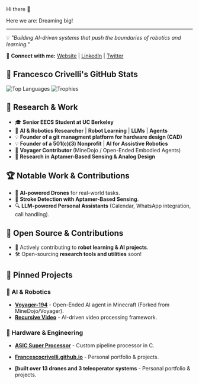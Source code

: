 Hi there 👋

Here we are: Dreaming big!

---
💡 _"Building AI-driven systems that push the boundaries of robotics and learning."_

🔗 **Connect with me:** [Website](https://francescocrivelli.com) | [LinkedIn](https://www.linkedin.com/in/francesco-crivelli/) | [Twitter](https://twitter.com/francescocrive)


## 🚀 Francesco Crivelli's GitHub Stats

![Top Languages](https://github-readme-stats.vercel.app/api/top-langs/?username=Francescocrivelli&layout=compact&theme=radical)
![Trophies](https://github-profile-trophy.vercel.app/?username=Francescocrivelli&theme=onedark)

## 🔬 Research & Work
- 🎓 **Senior EECS Student at UC Berkeley**
- 🤖 **AI & Robotics Researcher** | **Robot Learning** | **LLMs** | **Agents**
- 💡 **Founder of a git managment platform for hardware design (CAD)**
- 💡 **Founder of a 501(c)(3) Nonprofit** | **AI for Assistive Robotics**
- 🚀 **Voyager Contributor** (MineDojo / Open-Ended Embodied Agents)
- 🔬 **Research in Aptamer-Based Sensing & Analog Design**

## 🏆 Notable Work & Contributions
- 🚀 **AI-powered Drones** for real-world tasks.
- 🏥 **Stroke Detection with Aptamer-Based Sensing**.
- 🔍 **LLM-powered Personal Assistants** (Calendar, WhatsApp integration, call handling).

## 🤝 Open Source & Contributions
- 📢 Actively contributing to **robot learning & AI projects**.
- 🛠 Open-sourcing **research tools and utilities** soon!


## 📌 Pinned Projects
### 🚀 AI & Robotics
- **[Voyager-194](https://github.com/Francescocrivelli/Voyager-194)** - Open-Ended AI agent in Minecraft (Forked from MineDojo/Voyager).
- **[Recursive Video](https://github.com/Francescocrivelli/recursive_video)** - AI-driven video processing framework.

### 🔬 Hardware & Engineering
- **[ASIC Super Processor](https://github.com/Francescocrivelli/asic_project_fa24_super_processor)** - Custom pipeline processor in C.
- **[Francescocrivelli.github.io](https://github.com/Francescocrivelli/francescocrivelli.github.io)** - Personal portfolio & projects.

- **[built over 13 drones and 3 teleoperator systems** - Personal portfolio & projects.




<!--
**Francescocrivelli/Francescocrivelli** is a ✨ _special_ ✨ repository because its `README.md` (this file) appears on your GitHub profile.

Here are some ideas to get you started:

- 🔭 I’m currently working on ...
- 🌱 I’m currently learning ...
- 👯 I’m looking to collaborate on ...
- 🤔 I’m looking for help with ...
- 💬 Ask me about ...
- 📫 How to reach me: ...
- 😄 Pronouns: ...
- ⚡ Fun fact: ...
-->
